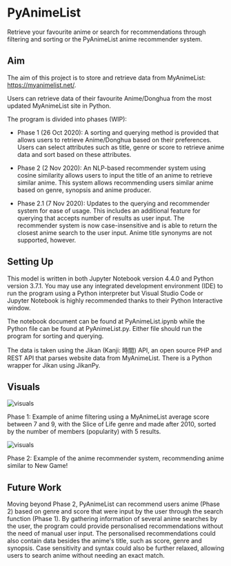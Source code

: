 # PyAnimeList
Retrieve your favourite anime or search for recommendations through filtering and sorting or the PyAnimeList anime recommender system.

## Aim
The aim of this project is to store and retrieve data from MyAnimeList: https://myanimelist.net/.

Users can retrieve data of their favourite Anime/Donghua from the most updated MyAnimeList site in Python.

The program is divided into phases (WIP):
* Phase 1 (26 Oct 2020): A sorting and querying method is provided that allows users to retrieve Anime/Donghua based on their preferences. Users can select attributes such as title, genre or score to retrieve anime data and sort based on these attributes.

* Phase 2 (2 Nov 2020): An NLP-based recommender system using cosine similarity allows users to input the title of an anime to retrieve similar anime. This system allows recommending users similar anime based on genre, synopsis and anime producer.

* Phase 2.1 (7 Nov 2020): Updates to the querying and recommender system for ease of usage. This includes an additional feature for querying that accepts number of results as user input. The recommender system is now case-insensitive and is able to return the closest anime search to the user input. Anime title synonyms are not supported, however.

## Setting Up
This model is written in both Jupyter Notebook version 4.4.0 and Python version 3.7.1. You may use any integrated development environment (IDE)
to run the program using a Python interpreter but Visual Studio Code or Jupyter Notebook is highly recommended thanks to their Python Interactive window.

The notebook document can be found at PyAnimeList.ipynb while the Python file can be found at PyAnimeList.py. Either file should run the program for sorting
and querying. 

The data is taken using the Jikan (Kanji: 時間) API, an open source PHP and REST API that parses website data from MyAnimeList. There is a Python wrapper for Jikan
using JikanPy.

## Visuals
![visuals](https://imgur.com/PMzOzlO.jpg)

Phase 1: Example of anime filtering using a MyAnimeList average score between 7 and 9, with the Slice of Life genre and made after 2010, sorted by the number of members (popularity) with 5 results.


![visuals](https://imgur.com/XSh2V5L.jpg)

Phase 2: Example of the anime recommender system, recommending anime similar to New Game!

## Future Work
Moving beyond Phase 2, PyAnimeList can recommend users anime (Phase 2) based on genre and score that were input by the user through the search function (Phase 1). By gathering information of several anime searches by the user, the program could provide personalised recommendations without the need of manual user input. The personalised recommendations could also contain data besides the anime's title, such as score, genre and synopsis. Case sensitivity and syntax could also be further relaxed, allowing users to search anime without needing an exact match. 
